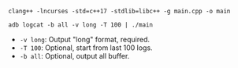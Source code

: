 ```
clang++ -lncurses -std=c++17 -stdlib=libc++ -g main.cpp -o main
```

```
adb logcat -b all -v long -T 100 | ./main
```

- `-v long`: Output "long" format, required.
- `-T 100`: Optional, start from last 100 logs.
- `-b all`: Optional, output all buffer.